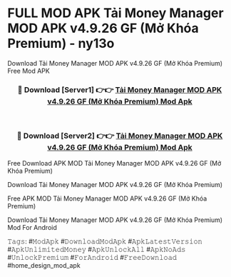 # FULL MOD APK Tải Money Manager MOD APK v4.9.26 GF (Mở Khóa Premium) - ny13o
Download Tải Money Manager MOD APK v4.9.26 GF (Mở Khóa Premium) Free Mod APK

<div align="center">
<h3>🔴 Download [Server1] 👉👉 <a href="https://apk-comot.site?title=Tải_Money_Manager_MOD_APK_v4.9.26_GF_(Mở_Khóa_Premium)">Tải Money Manager MOD APK v4.9.26 GF (Mở Khóa Premium) Mod Apk</a></h3><br>

<h3>🔴 Download [Server2] 👉👉 <a href="https://apk-comot.site?title=Tải_Money_Manager_MOD_APK_v4.9.26_GF_(Mở_Khóa_Premium)">Tải Money Manager MOD APK v4.9.26 GF (Mở Khóa Premium) Mod Apk</a></h3>
</div>


Free Download APK MOD Tải Money Manager MOD APK v4.9.26 GF (Mở Khóa Premium)

Download Tải Money Manager MOD APK v4.9.26 GF (Mở Khóa Premium) 

Free APK MOD Tải Money Manager MOD APK v4.9.26 GF (Mở Khóa Premium) 

Download Tải Money Manager MOD APK v4.9.26 GF (Mở Khóa Premium) Mod For Android

𝚃𝚊𝚐𝚜: #𝙼𝚘𝚍𝙰𝚙𝚔 #𝙳𝚘𝚠𝚗𝚕𝚘𝚊𝚍𝙼𝚘𝚍𝙰𝚙𝚔 #𝙰𝚙𝚔𝙻𝚊𝚝𝚎𝚜𝚝𝚅𝚎𝚛𝚜𝚒𝚘𝚗 #𝙰𝚙𝚔𝚄𝚗𝚕𝚒𝚖𝚒𝚝𝚎𝚍𝙼𝚘𝚗𝚎𝚢 #𝙰𝚙𝚔𝚄𝚗𝚕𝚘𝚌𝚔𝙰𝚕𝚕 #𝙰𝚙𝚔𝙽𝚘𝙰𝚍𝚜 #𝚄𝚗𝚕𝚘𝚌𝚔𝙿𝚛𝚎𝚖𝚒𝚞𝚖 #𝙵𝚘𝚛𝙰𝚗𝚍𝚛𝚘𝚒𝚍 #𝙵𝚛𝚎𝚎𝙳𝚘𝚠𝚗𝚕𝚘𝚊𝚍 #home_design_mod_apk